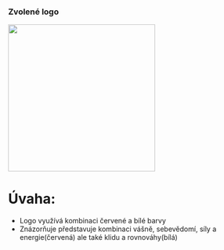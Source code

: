 ### Zvolené logo
<img src="https://images.crunchbase.com/image/upload/c_lpad,h_256,w_256,f_auto,q_auto:eco,dpr_1/b1hryji1qualrefcvz4a" width="300" height="300">

# Úvaha:
- Logo využívá kombinaci červené a bílé barvy
- Znázorňuje představuje kombinaci vášně, sebevědomí, síly a energie(červená) ale také klidu a rovnováhy(bílá)
